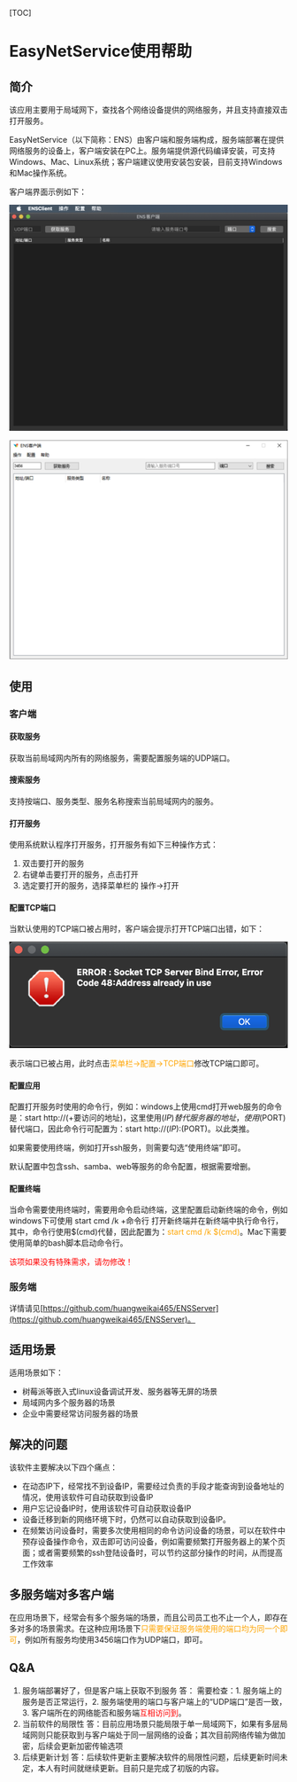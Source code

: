 [TOC]

# EasyNetService使用帮助

## 简介

该应用主要用于局域网下，查找各个网络设备提供的网络服务，并且支持直接双击打开服务。

EasyNetService（以下简称：ENS）由客户端和服务端构成，服务端部署在提供网络服务的设备上，客户端安装在PC上。服务端提供源代码编译安装，可支持Windows、Mac、Linux系统；客户端建议使用安装包安装，目前支持Windows和Mac操作系统。

客户端界面示例如下：

![Mac](./img/mac.png)

![win](./img/win.png)

## 使用

### 客户端

#### 获取服务

获取当前局域网内所有的网络服务，需要配置服务端的UDP端口。

#### 搜索服务

支持按端口、服务类型、服务名称搜索当前局域网内的服务。

#### 打开服务

使用系统默认程序打开服务，打开服务有如下三种操作方式：

1. 双击要打开的服务
2. 右键单击要打开的服务，点击打开
3. 选定要打开的服务，选择菜单栏的 操作->打开

#### 配置TCP端口

当默认使用的TCP端口被占用时，客户端会提示打开TCP端口出错，如下：

![TCPError](./img/TCPError.png)

表示端口已被占用，此时点击<font color=orange>菜单栏->配置->TCP端口</font>修改TCP端口即可。

#### 配置应用

配置打开服务时使用的命令行，例如：windows上使用cmd打开web服务的命令是：start http://(+要访问的地址)，这里使用$(IP)替代服务器的地址，使用$(PORT)替代端口，因此命令行可配置为：start http://$(IP):$(PORT)。以此类推。

如果需要使用终端，例如打开ssh服务，则需要勾选“使用终端”即可。

默认配置中包含ssh、samba、web等服务的命令配置，根据需要增删。

#### 配置终端

当命令需要使用终端时，需要用命令启动终端，这里配置启动新终端的命令，例如windows下可使用 start cmd /k +命令行  打开新终端并在新终端中执行命令行，其中，命令行使用$(cmd)代替，因此配置为：<font color=orange>start cmd /k $(cmd)</font>。Mac下需要使用简单的bash脚本启动命令行。

<font color=red>该项如果没有特殊需求，请勿修改！</font>

### 服务端

详情请见[https://github.com/huangweikai465/ENSServer](https://github.com/huangweikai465/ENSServer)。

## 适用场景

适用场景如下：

+ 树莓派等嵌入式linux设备调试开发、服务器等无屏的场景
+ 局域网内多个服务器的场景
+ 企业中需要经常访问服务器的场景

## 解决的问题

该软件主要解决以下四个痛点：

+ 在动态IP下，经常找不到设备IP，需要经过负责的手段才能查询到设备地址的情况，使用该软件可自动获取到设备IP
+ 用户忘记设备IP时，使用该软件可自动获取设备IP
+ 设备迁移到新的网络环境下时，仍然可以自动获取到设备IP。
+ 在频繁访问设备时，需要多次使用相同的命令访问设备的场景，可以在软件中预存设备操作命令，双击即可访问设备，例如需要频繁打开服务器上的某个页面；或者需要频繁的ssh登陆设备时，可以节约这部分操作的时间，从而提高工作效率

## 多服务端对多客户端

在应用场景下，经常会有多个服务端的场景，而且公司员工也不止一个人，即存在多对多的场景需求。在这种应用场景下<font color=orange>只需要保证服务端使用的端口均为同一个即可</font>，例如所有服务均使用3456端口作为UDP端口，即可。

## Q&A

1. 服务端部署好了，但是客户端上获取不到服务
   答： 需要检查：1. 服务端上的服务是否正常运行，2. 服务端使用的端口与客户端上的“UDP端口”是否一致，3. 客户端所在的网络能否和服务端<font color=red>互相访问到</font>。
2. 当前软件的局限性
   答：目前应用场景只能局限于单一局域网下，如果有多层局域网则只能获取到与客户端处于同一层网络的设备；其次目前网络传输为做加密，后续会更新加密传输选项
3. 后续更新计划
   答：后续软件更新主要解决软件的局限性问题，后续更新时间未定，本人有时间就继续更新。目前只是完成了初版的内容。



